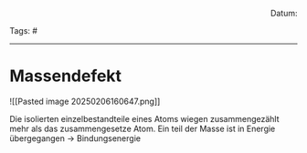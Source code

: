 <p align="right">Datum:</p>

Tags: #

---

# Massendefekt
![[Pasted image 20250206160647.png]]


Die isolierten einzelbestandteile eines Atoms wiegen zusammengezählt mehr als das zusammengesetze Atom.
Ein teil der Masse ist in Energie übergegangen -> Bindungsenergie